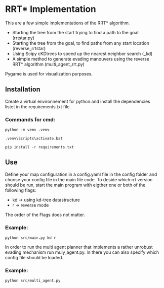 # RRT* Implementation

This are a few simple implementations of the RRT* algorithm.
- Starting the tree from the start trying to find a path to the goal (rrtstar.py)
- Starting the tree from the goal, to find paths from any start location (reverse_rrtstar)
- Using Scipy cKDtrees to speed up the nearest neighbor search (_kd)
- A simple method to generate evading manouvers using the reverse RRT* algorithm (multi_agent_rrt.py)

Pygame is used for visualization purposes.

## Installation

Create a virtual environnement for python and install the dependencies listet in the requirements.txt file.

### Commands for cmd:

```
python -m venv .venv

.venv\Scripts\activate.bat

pip install -r requirements.txt
```

## Use

Define your map configuration in a config.yaml file in the config folder and choose your config file in the main file code. To deside which rrt version should be run, start the main program with eigther one or both of the following flags:
- kd -> using kd-tree datastructure
- r  -> reverse mode

The order of the Flags does not matter.

### Example:

```
python src/main.py kd r
```
In order to run the multi agent planner that implements a rather unrobust evading mechanism run muly_agent.py. In there you can also specify which config file should be loaded.

### Example:

```
python src/multi_agent.py
```